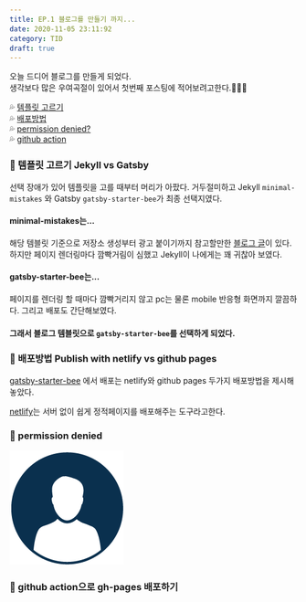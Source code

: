 ```yaml
---
title: EP.1 블로그를 만들기 까지...
date: 2020-11-05 23:11:92
category: TID
draft: true
---
```


오늘 드디어 블로그를 만들게 되었다.<br>
생각보다 많은 우여곡절이 있어서 첫번째 포스팅에 적어보려고한다.🚗🚓🚕

💦 [템플릿 고르기](#template) <br>
💦 [배포방법](#deploy) <br>
💦 [permission denied?](#denied) <br>
💦 [github action](#gitaction) <br>

<span id="template"></span>

### 🚒 템플릿 고르기 Jekyll vs Gatsby

선택 장애가 있어 템플릿을 고를 때부터 머리가 아팠다.
거두절미하고 Jekyll `minimal-mistakes` 와 Gatsby `gatsby-starter-bee`가 최종 선택지였다.

#### minimal-mistakes는...

해당 템블릿 기준으로 저장소 생성부터 광고 붙이기까지 참고할만한 [블로그 글](https://devinlife.com/howto/#1-github-pages-%EB%B8%94%EB%A1%9C%EA%B7%B8-%EB%94%B0%EB%9D%BC%ED%95%98%EA%B8%B0)이 있다.
하지만 페이지 렌더링마다 깜빡거림이 심했고 Jekyll이 나에게는 꽤 귀찮아 보였다.

#### gatsby-starter-bee는...

페이지를 렌더링 할 때마다 깜빡거리지 않고 pc는 물론 mobile 반응형 화면까지 깔끔하다.
그리고 배포도 간단해보였다.

#### 그래서 블로그 템블릿으로 `gatsby-starter-bee`를 선택하게 되었다.

<span id="deploy"></span>

### 🚒 배포방법 Publish with netlify vs github pages

[gatsby-starter-bee](https://github.com/JaeYeopHan/gatsby-starter-bee#-gatsby-config) 에서 배포는 netlify와 github pages 두가지 배포방법을 제시해놓았다.

[netlify](https://blog.outsider.ne.kr/1417)는 서버 없이 쉽게 정적페이지를 배포해주는 도구라고한다.

<span id="denied"></span>

### 🚒 permission denied

<img src="/content/assets/profile.png" alt="error-img">

<span id="gitaction"></span>

### 🚒 github action으로 gh-pages 배포하기
